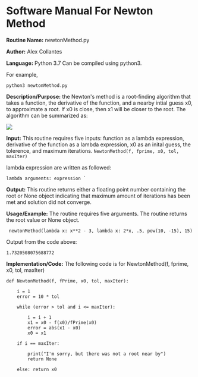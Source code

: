 # Software Manual For Newton Method

**Routine Name:** newtonMethod.py
 
**Author:** Alex Collantes
 
**Language:** Python 3.7 Can be compiled using python3.

For example,

`python3 newtonMethod.py`

**Description/Purpose:** the Newton's method is a root-finding algorithm that takes a function, the derivative of the function, and a nearby intial guess x0, to approximate a root. If x0 is close, 
then x1 will be closer to the root. The algorithm can be summarized as:

![](https://wikimedia.org/api/rest_v1/media/math/render/svg/710c11b9ec4568d1cfff49b7c7d41e0a7829a736)

**Input:** This routine requires five inputs: function as a lambda expression, derivative of the function as a lambda expression, x0 as an inital guess, the tolerence, and maximum iterations.
`NewtonMethod(f, fprime, x0, tol, maxIter)`

lambda expression are written as followed: 
```python3
lambda arguments: expression `
```

**Output:** This routine returns either a floating point number containing the root or None object indicating that maximum amount of iterations has been met and solution did not converge.

**Usage/Example:** The routine requires five arguments. The routine returns the root value or None object.

```python3
 newtonMethod(lambda x: x**2 - 3, lambda x: 2*x, .5, pow(10, -15), 15)
 ```
Output from the code above:

`1.7320508075688772`

**Implementation/Code:** The following code is for NewtonMethod(f, fprime, x0, tol, maxIter)

```python3
def NewtonMethod(f, fPrime, x0, tol, maxIter):
    
    i = 1
    error = 10 * tol
    
    while (error > tol and i <= maxIter):
    
        i = i + 1
        x1 = x0 - f(x0)/fPrime(x0)
        error = abs(x1 - x0)
        x0 = x1
        
    if i == maxIter:
    
        print("I'm sorry, but there was not a root near by")
        return None
        
    else: return x0
```
